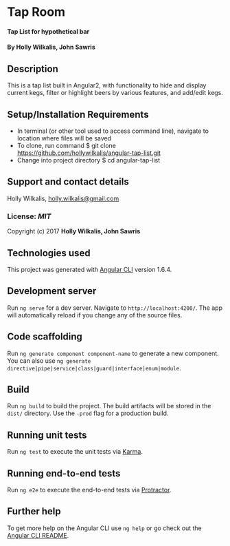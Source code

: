 # Tap Room 

#### Tap List for hypothetical bar

#### By Holly Wilkalis, John Sawris

## Description

This is a tap list built in Angular2, with functionality to hide and display current kegs, filter or highlight beers by various features, and add/edit kegs.

## Setup/Installation Requirements

* In terminal (or other tool used to access command line), navigate to location where files will be saved
* To clone, run command $ git clone https://github.com/hollywilkalis/angular-tap-list.git
* Change into project directory $ cd angular-tap-list


## Support and contact details

Holly Wilkalis, holly.wilkalis@gmail.com


### License: *MIT*

Copyright (c) 2017 **Holly Wilkalis, John Sawris**

## Technologies used

This project was generated with [Angular CLI](https://github.com/angular/angular-cli) version 1.6.4.

## Development server

Run `ng serve` for a dev server. Navigate to `http://localhost:4200/`. The app will automatically reload if you change any of the source files.

## Code scaffolding

Run `ng generate component component-name` to generate a new component. You can also use `ng generate directive|pipe|service|class|guard|interface|enum|module`.

## Build

Run `ng build` to build the project. The build artifacts will be stored in the `dist/` directory. Use the `-prod` flag for a production build.

## Running unit tests

Run `ng test` to execute the unit tests via [Karma](https://karma-runner.github.io).

## Running end-to-end tests

Run `ng e2e` to execute the end-to-end tests via [Protractor](http://www.protractortest.org/).

## Further help

To get more help on the Angular CLI use `ng help` or go check out the [Angular CLI README](https://github.com/angular/angular-cli/blob/master/README.md).


